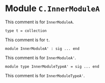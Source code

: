 
# Module `C.InnerModuleA`

This comment is for `InnerModuleA`.

```
type t = collection
```
This comment is for `t`.

```
module InnerModuleA' : sig ... end
```
This comment is for `InnerModuleA'`.

```
module type InnerModuleTypeA' = sig ... end
```
This comment is for `InnerModuleTypeA'`.
